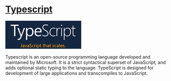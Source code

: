 # [Typescript](https://www.typescriptlang.org/)   

![Typescript Logo](https://github.com/cusey/ImageForWiki/blob/master/AngularExamples/TypescriptLogo2.PNG)

Typescript is an open-source programming language developed and maintained by Microsoft. It is a strict syntactical superset of JavaScript, and adds optional static typing to the language. TypeScript is designed for development of large applications and transcompiles to JavaScript.
